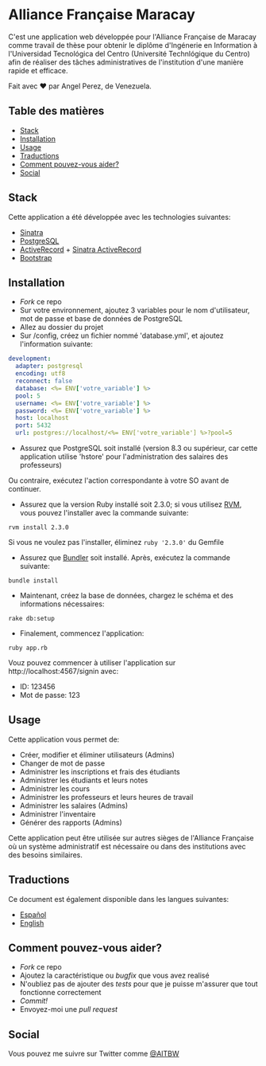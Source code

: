 # Alliance Française Maracay

C'est une application web développée pour l'Alliance Française de Maracay comme travail de thèse pour obtenir le diplôme d'Ingénerie en Information à l'Universidad Tecnológica del Centro (Université Technlógique du Centro) afin de réaliser des tâches administratives de l'institution d'une manière rapide et efficace.

Fait avec ♥ par Angel Perez, de Venezuela.

## Table des matières
* [Stack](#stack)
* [Installation](#installation)
* [Usage](#usage)
* [Traductions](#traductions)
* [Comment pouvez-vous aider?](#comment-pouvez-vous-aider)
* [Social](#social)

## Stack
Cette application a été développée avec les technologies suivantes:
* [Sinatra](http://www.sinatrarb.com/)
* [PostgreSQL](https://www.postgresql.org/)
* [ActiveRecord](http://guides.rubyonrails.org/active_record_basics.html) + [Sinatra ActiveRecord](https://github.com/janko-m/sinatra-activerecord)
* [Bootstrap](http://getbootstrap.com/)

## Installation
* *Fork* ce repo
* Sur votre environnement, ajoutez 3 variables pour le nom d'utilisateur, mot de passe et base de données de PostgreSQL
* Allez au dossier du projet
* Sur /config, créez un fichier nommé 'database.yml', et ajoutez l'information suivante:

``` yaml
development:
  adapter: postgresql
  encoding: utf8
  reconnect: false
  database: <%= ENV['votre_variable'] %>
  pool: 5
  username: <%= ENV['votre_variable'] %>
  password: <%= ENV['votre_variable'] %>
  host: localhost
  port: 5432
  url: postgres://localhost/<%= ENV['votre_variable'] %>?pool=5
```

* Assurez que PostgreSQL soit installé (version 8.3 ou supérieur, car cette application utilise 'hstore' pour l'administration des salaires des professeurs)

Ou contraire, exécutez l'action correspondante à votre SO avant de continuer.

* Assurez que la version Ruby installé soit 2.3.0; si vous utilisez [RVM](https://rvm.io/), vous pouvez l'installer avec la commande suivante:

``` shell
rvm install 2.3.0
```

Si vous ne voulez pas l'installer, éliminez `ruby '2.3.0'` du Gemfile

* Assurez que [Bundler](bundler.io) soit installé. Après, exécutez la commande suivante:

``` shell
bundle install
```

* Maintenant, créez la base de données, chargez le schéma et des informations nécessaires:

``` shell
rake db:setup
```

* Finalement, commencez l'application:

``` shell
ruby app.rb
```

Vouz pouvez commencer à utiliser l'application sur http://localhost:4567/signin avec:
* ID: 123456
* Mot de passe: 123

## Usage
Cette application vous permet de:
* Créer, modifier et éliminer utilisateurs (Admins)
* Changer de mot de passe
* Administrer les inscriptions et frais des étudiants
* Administrer les étudiants et leurs notes
* Administrer les cours
* Administrer les professeurs et leurs heures de travail
* Administrer les salaires (Admins)
* Administrer l'inventaire
* Générer des rapports (Admins)

Cette application peut être utilisée sur autres sièges de l'Alliance Française où un système administratif est nécessaire ou dans des institutions avec des besoins similaires.

## Traductions
Ce document est également disponible dans les langues suivantes:
* [Español](./README.es.md)
* [English](./README.md)

## Comment pouvez-vous aider?
* *Fork* ce repo
* Ajoutez la caractéristique ou *bugfix* que vous avez realisé
* N'oubliez pas de ajouter des *tests* pour que je puisse m'assurer que tout fonctionne correctement
* *Commit!*
* Envoyez-moi une *pull request*

## Social
Vous pouvez me suivre sur Twitter comme [@AITBW](https://twitter.com/AITBW)
